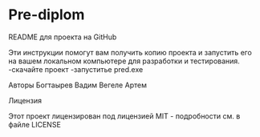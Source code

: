 # Pre-diplom
README для проекта на GitHub

Эти инструкции помогут вам получить копию проекта и запустить его на вашем локальном компьютере для разработки и тестирования.
-скачайте проект
-запуститье pred.exe

Авторы
Богтаырев Вадим
Вегеле Артем

Лицензия

Этот проект лицензирован под лицензией MIT - подробности см. в файле LICENSE

